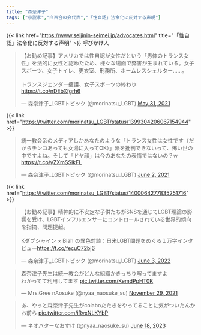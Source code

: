 ```yaml
---
title: "森奈津子"
tags: ["小説家","白百合の会代表","「性自認」法令化に反対する声明"]
---
```


{{< link href="https://www.seijinin-seimei.jp/advocates.html" title="「性自認」法令化に反対する声明" >}} 呼びかけ人

<blockquote class="twitter-tweet"><p lang="ja" dir="ltr">【お勧め記事】アメリカでは性自認が女性だという「男体のトランス女性」を法的に女性と認めたため、様々な場面で弊害が生まれている。女子スポーツ、女子トイレ、更衣室、刑務所、ホームレスシェルター……。<br><br>トランスジェンダー擁護、女子スポーツの終わり<a href="https://t.co/nDEbXfgrh6">https://t.co/nDEbXfgrh6</a></p>&mdash; 森奈津子_LGBTトピック (@morinatsu_LGBT) <a href="https://twitter.com/morinatsu_LGBT/status/1399304206067154944?ref_src=twsrc%5Etfw">May 31, 2021</a></blockquote> <script async src="https://platform.twitter.com/widgets.js" charset="utf-8"></script>

{{< link href="https://twitter.com/morinatsu_LGBT/status/1399304206067154944" >}}

<blockquote class="twitter-tweet"><p lang="ja" dir="ltr">統一教会系のメディアしかあなたのような「トランス女性は女性です（だからチンコあっても女湯に入ってOK）」派を批判できないって、怖い世の中ですよね。そして「ドヤ顔」は今のあなたの表情ではないの？w <a href="https://t.co/yZXmSSlkFL">https://t.co/yZXmSSlkFL</a></p>&mdash; 森奈津子_LGBTトピック (@morinatsu_LGBT) <a href="https://twitter.com/morinatsu_LGBT/status/1400064277835251716?ref_src=twsrc%5Etfw">June 2, 2021</a></blockquote> <script async src="https://platform.twitter.com/widgets.js" charset="utf-8"></script>

{{< link href="https://twitter.com/morinatsu_LGBT/status/1400064277835251716" >}}

<blockquote class="twitter-tweet"><p lang="ja" dir="ltr">【お勧め記事】精神的に不安定な子供たちがSNSを通じてLGBT理論の影響を受け、LGBTインフルエンサーにコントロールされている世界的傾向を指摘、問題提起。<br><br>Kダブシャイン × Blah の異色対談：日米LGBT問題をめぐる１万字インタビュー<a href="https://t.co/fecuC72bj6">https://t.co/fecuC72bj6</a></p>&mdash; 森奈津子_LGBTトピック (@morinatsu_LGBT) <a href="https://twitter.com/morinatsu_LGBT/status/1532796347329421312?ref_src=twsrc%5Etfw">June 3, 2022</a></blockquote> <script async src="https://platform.twitter.com/widgets.js" charset="utf-8"></script>

<blockquote class="twitter-tweet"><p lang="ja" dir="ltr">森奈津子先生は統一教会がどんな組織かきっちり解ってますよ<br>わかってて利用してます <a href="https://t.co/KemdPpHT0K">pic.twitter.com/KemdPpHT0K</a></p>&mdash; Mrs.Gree nAosuke (@nyaa_naosuke_su) <a href="https://twitter.com/nyaa_naosuke_su/status/1465204181346648064?ref_src=twsrc%5Etfw">November 29, 2021</a></blockquote> <script async src="https://platform.twitter.com/widgets.js" charset="utf-8"></script>

<blockquote class="twitter-tweet"><p lang="ja" dir="ltr">あ、やっと森奈津子先生がcolaboたたきをやってることに気がついたんかお前ら <a href="https://t.co/iRvxNLKYbP">pic.twitter.com/iRvxNLKYbP</a></p>&mdash; ネオバターなおすけ (@nyaa_naosuke_su) <a href="https://twitter.com/nyaa_naosuke_su/status/1670247699315294208?ref_src=twsrc%5Etfw">June 18, 2023</a></blockquote> <script async src="https://platform.twitter.com/widgets.js" charset="utf-8"></script> 